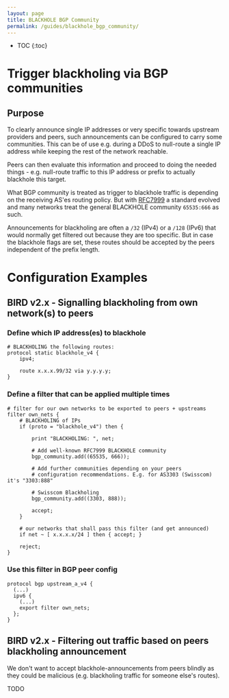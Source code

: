 ```yaml
---
layout: page
title: BLACKHOLE BGP Community
permalink: /guides/blackhole_bgp_community/
---
```


* TOC
  {:toc}

# Trigger blackholing via BGP communities

## Purpose

To clearly announce single IP addresses or very specific towards upstream providers and peers, such announcements can be configured to carry some communities. This can be of use e.g. during a DDoS to null-route a single IP address while keeping the rest of the network reachable.

Peers can then evaluate this information and proceed to doing the needed things - e.g. null-route traffic to this IP address or prefix to actually blackhole this target.

What BGP community is treated as trigger to blackhole traffic is depending on the receiving AS'es routing policy. But with [RFC7999](https://www.rfc-editor.org/rfc/rfc7999) a standard evolved and many networks treat the general BLACKHOLE community `65535:666` as such.

Announcements for blackholing are often a `/32` (IPv4) or a `/128` (IPv6) that would normally get filtered out because they are too specific. But in case the blackhole flags are set, these routes should be accepted by the peers independent of the prefix length.

# Configuration Examples

## BIRD v2.x - Signalling blackholing from own network(s) to peers
### Define which IP address(es) to blackhole
```
# BLACKHOLING the following routes:
protocol static blackhole_v4 {
	ipv4;

	route x.x.x.99/32 via y.y.y.y;
}
```

### Define a filter that can be applied multiple times
```
# filter for our own networks to be exported to peers + upstreams
filter own_nets {
	# BLACKHOLING of IPs
	if (proto = "blackhole_v4") then {

		print "BLACKHOLING: ", net;

		# Add well-known RFC7999 BLACKHOLE community
		bgp_community.add((65535, 666));
		
		# Add further communities depending on your peers
		# configuration recommendations. E.g. for AS3303 (Swisscom) it's "3303:888"
		
		# Swisscom Blackholing
		bgp_community.add((3303, 888));
		
		accept;
	}

	# our networks that shall pass this filter (and get announced)
	if net ~ [ x.x.x.x/24 ] then { accept; }

	reject;
}
```

### Use this filter in BGP peer config
```
protocol bgp upstream_a_v4 {
  (...)
  ipv6 {
    (...)
    export filter own_nets;
  };
}
```

## BIRD v2.x - Filtering out traffic based on peers blackholing announcement
We don't want to accept blackhole-announcements from peers blindly as they could be malicious (e.g. blackholing traffic for someone else's routes).

TODO
